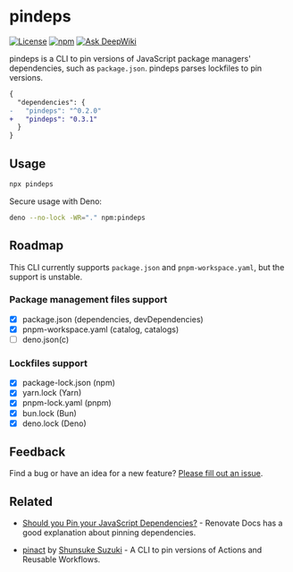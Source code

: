 # pindeps

[![License](https://img.shields.io/github/license/ryuapp/pindeps?labelColor=171717&color=39b54a&label=License)](https://github.com/ryuapp/pindeps/blob/main/LICENSE)
[![npm](https://img.shields.io/npm/v/pindeps?labelColor=171717&color=39b54a)](https://www.npmjs.com/package/pindeps)
[![Ask DeepWiki](https://deepwiki.com/badge.svg)](https://deepwiki.com/ryuapp/pindeps)

pindeps is a CLI to pin versions of JavaScript package managers' dependencies, such as `package.json`. pindeps parses lockfiles to pin versions.

```diff
{
  "dependencies": {
-   "pindeps": "^0.2.0"
+   "pindeps": "0.3.1"
  }
}
```

## Usage

```sh
npx pindeps
```

Secure usage with Deno:

```sh
deno --no-lock -WR="." npm:pindeps
```

## Roadmap

This CLI currently supports `package.json` and `pnpm-workspace.yaml`, but the support is unstable.

### Package management files support

- [x] package.json (dependencies, devDependencies)
- [x] pnpm-workspace.yaml (catalog, catalogs)
- [ ] deno.json(c)

### Lockfiles support

- [x] package-lock.json (npm)
- [x] yarn.lock (Yarn)
- [x] pnpm-lock.yaml (pnpm)
- [x] bun.lock (Bun)
- [x] deno.lock (Deno)

## Feedback

Find a bug or have an idea for a new feature? [Please fill out an issue](https://github.com/ryuapp/pindeps/issues/new).

## Related

- [Should you Pin your JavaScript Dependencies?](https://docs.renovatebot.com/dependency-pinning/) - Renovate Docs has a good explanation about pinning dependencies.

- [pinact](https://github.com/suzuki-shunsuke/pinact) by [Shunsuke Suzuki](https://github.com/suzuki-shunsuke) - A CLI to pin versions of Actions and Reusable Workflows.
